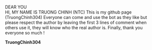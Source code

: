 DEAR YOU  
HI, MY NAME IS TRUONG CHINH (NTC)
This is my github page (TruongChinh304)
Everyone can come and use the bot as they like but please respect the author by leaving the first 3 lines of comment when others use it, they will know who the real author is.
Finally, thank you everyone so much !

__TruongChinh304__
